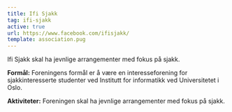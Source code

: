```yaml
---
title: Ifi Sjakk
tag: ifi-sjakk
active: true
url: https://www.facebook.com/ifisjakk/
template: association.pug
---
```


Ifi Sjakk skal ha jevnlige arrangementer med fokus på sjakk.

**Formål:** Foreningens formål er å være en interesseforening for sjakkinteresserte studenter ved Institutt for informatikk ved Universitetet i Oslo.

**Aktiviteter:** Foreningen skal ha jevnlige arrangementer med fokus på sjakk.